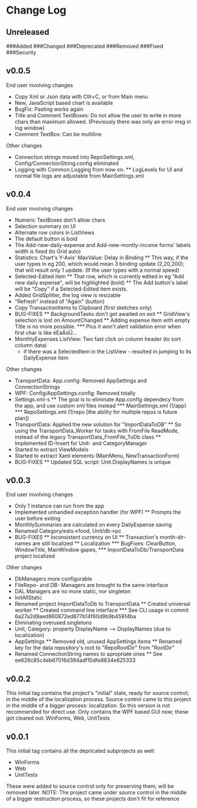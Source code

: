 # Change Log

## Unreleased
###Added
###Changed
###Deprecated
###Removed
###Fixed
###Security

## v0.0.5
End user involving changes
* Copy Xml or Json data with Ctlr+C, or from Main menu
* New, JavaScript based chart is available
* BugFix: Pasting works again
* Title and Comment TextBoxes: Do not allow the user to write in more chars than maximum allowed. (Previously there was only an error msg in log window)
* Comment TextBox: Can be multiline

Other changes
* Connection strings moved into RepoSettings.xml, Config/ConnectionString.config eliminated
* Logging with Common.Logging from now on.
** LogLevels for UI and normal file logs are adjustable from MainSettings.xml

## v0.0.4
End user involving changes
* Numeric TextBoxes don't allow chars
* Selection summary on UI
* Alternate row colors in ListViews
* The default button is bold
* The Add-new-daily-expense and Add-new-montly-income forms' labels width is fixed (to Grid auto)
* Statistics: Chart's Y-Axis' MaxValue: Delay in Binding
** This way, if the user types in eg 200, which would mean 3 binding update
   (2,20,200); that will result only 1 update. (If the user types with a normal speed)
* Selected-Edited item
** That row, which is currently edited in eg "Add new daily expense", will be highlighted (bold)
** The Add button's label will be "Copy" if a Selected-Edited item exists.
* Added GridSplitter, the log view is resizable
* "Refresh" instead of "Again" (button)
* Copy TransactionItems to Clipboard (first sketches only)
* BUG-FIXES
** BackgroundTasks don't get awaited on exit
** GridView's selection is lost on AmountChanged
** Adding expense item with empty Title is no more possible.
*** Plus it won't alert validation error when first char is like éÉáÁûÛ...
* MonthlyExpenses ListView: Two fast click on column header (to sort column data)
  - if there was a SelectedItem in the ListView - resulted in jumping to its DailyExpense item

Other changes
* TransportData: App.config: Removed AppSettings and ConnectionStrings
* WPF: Config/AppSettings.config: Removed totally
* Settings.xml-s
** The goal is to eliminate App.config dependecy from the app, and use custom xml files instead
*** MainSettings.xml (1/app)
*** RepoSettings.xml (1/repo [the ability for multiple repos is future plan])
* TransportData: Applied the new solution for "ImportDataToDB"
** So using the TransportData_Worker for tasks with FromFile ReadMode, instead of the legacy TransportData_FromFile_ToDb class
** Implemented ID-Insert for Unit- and CategoryManager
* Started to extract ViewModels
* Started to extract Xaml elements (MainMenu, NewTransactionForm)
* BUG-FIXES
** Updated SQL script: Unit.DisplayNames is unique

## v0.0.3
End user involving changes
* Only 1 instance can run from the app
* Implemented unhandled exception handler (for WPF)
** Prompts the user before exiting
* MonthlySummaries are calculated on every DailyExpense saving
* Renamed Category/eats->food, Unit/db->pc
* BUG-FIXES
** Inconsistent currency on UI
** Transaction's month-dir-names are still localized
** Localization
*** BugFixes: ClearButton, WindowTitle, MainWindow gapes,
*** ImportDataToDb/TransportData project localized

Other changes
* DbManagers more configurable
* FileRepo- and DB- Managers are brought to the same interface
* DAL Managers are no more static, nor singleton
* InitAllStatic
* Renamed project ImportDataToDb to TransportData
** Created universal worker
** Created command line interface
*** See CLI usage in commit 6a27a2d9aed860872ed877b14f60d9b9b45914ba
* Eliminating overused singletons
* Unit, Category: property DisplayName --> DisplayNames (due to localization)
* AppSettings
** Removed old, unused AppSettings items
** Renamed key for the data repository's root to "RepoRootDir" from "RootDir"
* Renamed ConnectionString names to apropriate ones
** See ee626c85c4eb67016d394adf10dfe8834e825333

## v0.0.2
This initial tag contains the project's "initial" state, ready for source control; in the middle of the localization process.
Source control came to this project in the middle of a bigger process: localization.
So this version is not recommended for direct use.
Only contains the WPF based GUI now; these got cleared out: WinForms, Web, UnitTests

## v0.0.1
This initial tag contains all the depricated subprojects as well:
* WinForms
* Web
* UnitTests

These were added to source control only for preserving them; will be removed later.
NOTE: The project came under source control in the middle of a bigger restruction process, so these projects don't fit for reference
